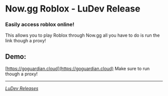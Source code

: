 # Now.gg Roblox - LuDev Release
### Easily access roblox online!
This allows you to play Roblox through Now.gg all you have to do is run the link though a proxy!  
## Demo:
[https://goguardian.cloud](https://goguardian.cloud)
Make sure to run though a proxy!

---

[*LuDev Releases*](https://ludev.my.canva.site)
